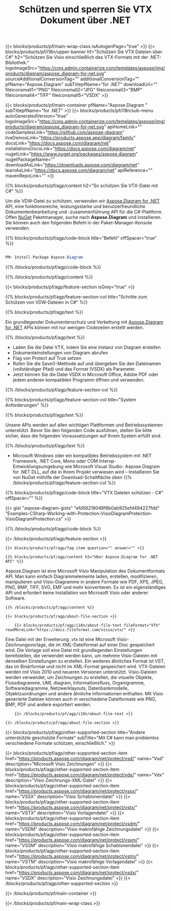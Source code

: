 ﻿---
title: Schützen und sperren Sie VTX Dokument über .NET 
weight: 5580
url: /de/net/protect/vtx/ 
description: C#-Quellcode zum Sperren der Datei VTX auf den Plattformen .NET Framework, .NET Core, Mono.
---
{{< blocks/products/pf/main-wrap-class isAutogenPage="true" >}}
{{< blocks/products/pf/i18n/upper-banner h1="Schützen Sie VTX Dateien über C#" h2="Schützen Sie Visio einschließlich des VTX-Formats mit der .NET-Bibliothek." logoImageSrc="https://cms.admin.containerize.com/templates/aspose/img/products/diagram/aspose_diagram-for-net.svg" sourceAdditionalConversionTag="" additionalConversionTag="" pfName="Aspose.Diagram" subTitlepfName="for .NET" downloadUrl="" fileiconsmall1="PNG" fileiconsmall2="JPG" fileiconsmall3="BMP" fileiconsmall4="TIFF" fileiconsmall5="VSDX" >}}

{{< blocks/products/pf/main-container pfName="Aspose.Diagram " subTitlepfName="for .NET" >}}
{{< blocks/products/pf/i18n/sub-menu autoGeneratedVersion="true" logoImageSrc="https://cms.admin.containerize.com/templates/aspose/img/products/diagram/aspose_diagram-for-net.svg" apiHomeLink="" codeSamplesLink="https://github.com/aspose-diagram" liveDemosLink="https://products.aspose.app/diagram/family" docsLink="https://docs.aspose.com/diagram/net" installationsDocsLink="https://docs.aspose.com/diagram/net" nugetLink="https://www.nuget.org/packages/aspose.diagram" nugetPackageName="" downloadAsLink="https://downloads.aspose.com/diagram/net" learnAsLink="https://docs.aspose.com/diagram/net" apiReference="" mavenRepoLink="" >}}

{{% blocks/products/pf/agp/content h2="So schützen Sie VTX-Datei mit C#" %}}

 Um die VDW-Datei zu schützen, verwenden wir
 [Aspose.Diagram for .NET](https://products.aspose.com/diagram/net) 
 API, eine funktionsreiche, leistungsstarke und benutzerfreundliche Dokumentenbearbeitung und -zusammenführung API für die C#-Plattform. Offen
 [NuGet](https://www.nuget.org/packages/aspose.diagram) 
 Paketmanager, suche nach
 **Aspose.Diagram** 
 und installieren. Sie können auch den folgenden Befehl in der Paket-Manager-Konsole verwenden.

{{% blocks/products/pf/agp/code-block title="Befehl" offSpacer="true" %}}

```cs

PM> Install-Package Aspose.Diagram


```

{{% /blocks/products/pf/agp/code-block %}}

{{% /blocks/products/pf/agp/content %}}

{{< blocks/products/pf/agp/feature-section isGrey="true" >}}

{{% blocks/products/pf/agp/feature-section-col title="Schritte zum Schützen von VDW-Dateien in C#" %}}

{{% blocks/products/pf/agp/text %}}

 Ein grundlegender Dokumentenschutz und Verkettung mit
 [Aspose.Diagram for .NET](https://products.aspose.com/diagram/net) 
 APIs können mit nur wenigen Codezeilen erstellt werden.

{{% /blocks/products/pf/agp/text %}}

+ Laden Sie die Datei VTX, indem Sie eine Instanz von Diagram erstellen
+ Dokumenteinstellungen von Diagram abrufen
+ Flag von Protect auf True setzen
+ Rufen Sie die Save()-Methode auf und übergeben Sie den Dateinamen (vollständiger Pfad) und das Format (VSDX) als Parameter.
+ Jetzt können Sie die Datei VSDX in Microsoft Office, Adobe PDF oder jedem anderen kompatiblen Programm öffnen und verwenden.

{{% /blocks/products/pf/agp/feature-section-col %}}

{{% blocks/products/pf/agp/feature-section-col title="System Anforderungen" %}}

{{% blocks/products/pf/agp/text %}}

 Unsere APIs werden auf allen wichtigen Plattformen und Betriebssystemen unterstützt. Bevor Sie den folgenden Code ausführen, stellen Sie bitte sicher, dass die folgenden Voraussetzungen auf Ihrem System erfüllt sind.

{{% /blocks/products/pf/agp/text %}}

- Microsoft Windows oder ein kompatibles Betriebssystem mit .NET Framework, .NET Core, Mono oder COM Interop- Entwicklungsumgebung wie Microsoft Visual Studio- Aspose.Diagram for .NET DLL, auf die in Ihrem Projekt verwiesen wird – Installieren Sie von NuGet mithilfe der Download-Schaltfläche oben
{{% /blocks/products/pf/agp/feature-section-col %}}

{{% blocks/products/pf/agp/code-block title="VTX Dateien schützen - C#" offSpacer="" %}}

{{< gist "aspose-diagram-gists" "efd56218048f8b0ab925efd494227fdd" "Examples-CSharp-Working-with-Protection-VisioDiagramProtection-VisioDiagramProtection.cs" >}}


{{% /blocks/products/pf/agp/code-block %}}

{{< /blocks/products/pf/agp/feature-section >}}

    {{< blocks/products/pf/agp/faq-item question="" answer="" >}}
 

<!-- aboutfile Starts -->

    {{% blocks/products/pf/agp/content h2="Über Aspose.Diagram for .NET API" %}}

 Aspose.Diagram ist eine Microsoft Visio Manipulation des Dokumentformats API. Man kann einfach Diagrammelemente laden, erstellen, modifizieren, manipulieren und Visio-Diagramme in andere Formate wie PDF, XPS, JPEG, PNG, BMP, TIFF, SVG, EMF und mehr konvertieren. Es ist ein eigenständiges API und erfordert keine Installation von Microsoft Visio oder anderer Software.  


    {{% /blocks/products/pf/agp/content %}}

    {{< blocks/products/pf/agp/about-file-section >}}

        {{< blocks/products/pf/agp/i18n/about-file-text fileFormat="VTX" readMoreLink="https://docs.fileformat.com/visio/vtx/" >}}
Eine Datei mit der Erweiterung .vtx ist eine Microsoft Visio-Zeichnungsvorlage, die im XML-Dateiformat auf einer Disc gespeichert wird. Die Vorlage soll eine Datei mit grundlegenden Einstellungen bereitstellen, die verwendet werden kann, um mehrere Visio-Dateien mit denselben Einstellungen zu erstellen. Ein weiteres ähnliches Format ist VST, das im Binärformat und nicht im XML-Format gespeichert wird. VTX-Dateien werden mit Visio 2010 und neueren Versionen unterstützt. Visio-Dateien werden verwendet, um Zeichnungen zu erstellen, die visuelle Objekte, Flussdiagramme, UML diagram, Informationsfluss, Organigramme, Softwarediagramme, Netzwerklayouts, Datenbankmodelle, Objektzuordnungen und andere ähnliche Informationen enthalten. Mit Visio generierte Dateien können auch in verschiedene Dateiformate wie PNG, BMP, PDF und andere exportiert werden. 

        {{< /blocks/products/pf/agp/i18n/about-file-text >}}

    {{< /blocks/products/pf/agp/about-file-section >}}

<!-- aboutfile Ends -->

{{< blocks/products/pf/agp/other-supported-section title="Andere unterstützte geschützte Formate" subTitle="Mit C# kann man problemlos verschiedene Formate schützen, einschließlich." >}}

{{< blocks/products/pf/agp/other-supported-section-item href="https://products.aspose.com/diagram/net/protect/vsd/" name="Vsd" description="Microsoft Visio Zeichnungen" >}}
{{< blocks/products/pf/agp/other-supported-section-item href="https://products.aspose.com/diagram/net/protect/vdx/" name="Vdx" description="Visio Zeichnungs-XML-Datei" >}}
{{< blocks/products/pf/agp/other-supported-section-item href="https://products.aspose.com/diagram/net/protect/vssx/" name="VSSX" description="Visio Schablonendatei" >}}
{{< blocks/products/pf/agp/other-supported-section-item href="https://products.aspose.com/diagram/net/protect/vstx/" name="VSTX" description="Visio Vorlagendatei" >}}
{{< blocks/products/pf/agp/other-supported-section-item href="https://products.aspose.com/diagram/net/protect/vsdm/" name="VSDM" description="Visio makrofähige Zeichnungsdatei" >}}
{{< blocks/products/pf/agp/other-supported-section-item href="https://products.aspose.com/diagram/net/protect/vssm/" name="VSSM" description="Visio makrofähige Schablonendatei" >}}
{{< blocks/products/pf/agp/other-supported-section-item href="https://products.aspose.com/diagram/net/protect/vstm/" name="VSTM" description="Visio makrofähige Vorlagendatei" >}}
{{< blocks/products/pf/agp/other-supported-section-item href="https://products.aspose.com/diagram/net/protect/vsdx/" name="VSDX" description="Visio Zeichnungsdatei" >}}
{{< /blocks/products/pf/agp/other-supported-section >}}

{{< /blocks/products/pf/main-container >}}
    
{{< /blocks/products/pf/main-wrap-class >}}